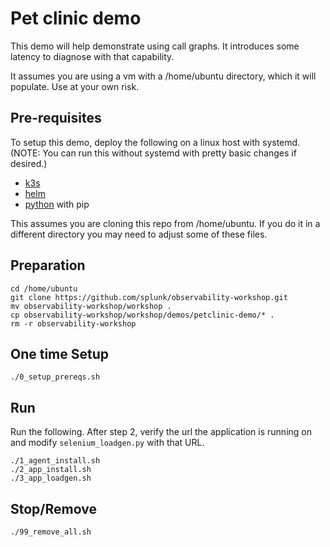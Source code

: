 # Pet clinic demo

This demo will help demonstrate using call graphs. It introduces some latency to diagnose with that capability.

It assumes you are using a vm with a /home/ubuntu directory, which it will populate. Use at your own risk.

## Pre-requisites

To setup this demo, deploy the following on a linux host with systemd. (NOTE: You can run this without systemd with pretty basic changes if desired.)
* [k3s](https://k3s.io/)
* [helm](https://helm.sh/)
* [python](https://www.python.org/) with pip

This assumes you are cloning this repo from /home/ubuntu. If you do it in a different directory you may need to adjust some of these files.

## Preparation

```
cd /home/ubuntu
git clone https://github.com/splunk/observability-workshop.git
mv observability-workshop/workshop .
cp observability-workshop/workshop/demos/petclinic-demo/* .
rm -r observability-workshop
```

## One time Setup

```
./0_setup_prereqs.sh
```

## Run

Run the following. After step 2, verify the url the application is running on and modify `selenium_loadgen.py` with that URL.

```
./1_agent_install.sh
./2_app_install.sh
./3_app_loadgen.sh
```

## Stop/Remove

```
./99_remove_all.sh
```